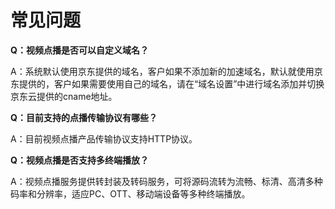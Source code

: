 # 常见问题

**Q：视频点播是否可以自定义域名？**

A：系统默认使用京东提供的域名，客户如果不添加新的加速域名，默认就使用京东提供的，客户如果需要使用自己的域名，请在“域名设置”中进行域名添加并切换京东云提供的cname地址。


**Q：目前支持的点播传输协议有哪些？**

A：目前视频点播产品传输协议支持HTTP协议。


**Q：视频点播是否支持多终端播放？**

A：视频点播服务提供转封装及转码服务，可将源码流转为流畅、标清、高清多种码率和分辨率，适应PC、OTT、移动端设备等多种终端播放。


